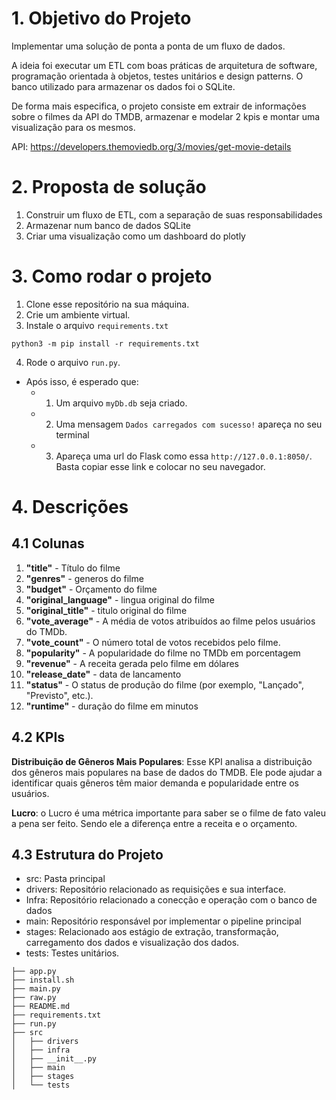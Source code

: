 # 1. Objetivo do Projeto

Implementar uma solução de ponta a ponta de um fluxo de dados.

A ideia foi executar um ETL com boas práticas de arquitetura 
de software, programação orientada à objetos, testes 
unitários e design patterns. O banco utilizado para armazenar
os dados foi o SQLite.

De forma mais especifica, o projeto consiste em extrair de
informações sobre o filmes da API do TMDB, armazenar e modelar 2 kpis e montar uma visualização para os mesmos.

API: https://developers.themoviedb.org/3/movies/get-movie-details

# 2. Proposta de solução

1. Construir um fluxo de ETL, com a separação de suas 
responsabilidades
2. Armazenar num banco de dados SQLite
3. Criar uma visualização como um dashboard do plotly

# 3. Como rodar o projeto

1. Clone esse repositório na sua máquina.
2. Crie um ambiente virtual.
3. Instale o arquivo `requirements.txt`

```
python3 -m pip install -r requirements.txt
```
4. Rode o arquivo `run.py`.
- Após isso, é esperado que:
    - 1. Um arquivo `myDb.db` seja criado.
    - 2. Uma mensagem `Dados carregados com sucesso!` apareça
    no seu terminal
    - 3. Apareça uma url do Flask como essa `http://127.0.0.1:8050/`. Basta copiar esse link e colocar no seu navegador.
# 4. Descrições
## 4.1 Colunas

1. **"title"** - Título do filme
2. **"genres"** - generos do filme
3. **"budget"** - Orçamento do filme
4. **"original_language"** - lingua original do filme
5. **"original_title"** - titulo original do filme
6. **"vote_average"** - A média de votos atribuídos ao filme pelos usuários do TMDb.
7. **"vote_count"** - O número total de votos recebidos pelo filme.
8. **"popularity"** - A popularidade do filme no TMDb em porcentagem
9. **"revenue"** - A receita gerada pelo filme em dólares
10. **"release_date"** - data de lancamento
11. **"status"** - O status de produção do filme (por exemplo, "Lançado", "Previsto", etc.).
12. **"runtime"** - duração do filme em minutos

## 4.2 KPIs

**Distribuição de Gêneros Mais Populares**: Esse KPI analisa a distribuição dos gêneros mais populares na base de dados do TMDB. Ele pode ajudar a identificar quais gêneros têm maior demanda e popularidade entre os usuários. 

**Lucro**: o Lucro é uma métrica importante para saber se o
filme de fato valeu a pena ser feito. Sendo ele a diferença
entre a receita e o orçamento.

## 4.3 Estrutura do Projeto

- src: Pasta principal
- drivers: Repositório relacionado as requisições e sua interface.
- Infra: Repositório relacionado a conecção e operação com o
banco de dados
- main: Repositório responsável por implementar o pipeline
principal
- stages: Relacionado aos estágio de extração, 
transformação, carregamento dos dados e visualização dos 
dados.
- tests: Testes unitários.


```.
├── app.py
├── install.sh
├── main.py
├── raw.py
├── README.md
├── requirements.txt
├── run.py
├── src
│   ├── drivers
│   ├── infra
│   ├── __init__.py
│   ├── main
│   ├── stages
│   └── tests
```